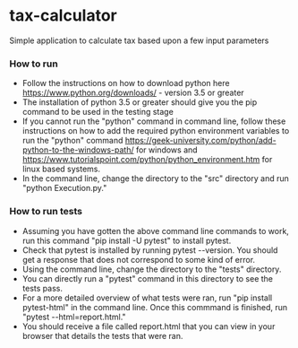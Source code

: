 # tax-calculator
Simple application to calculate tax based upon a few input parameters

### How to run
- Follow the instructions on how to download python here https://www.python.org/downloads/ - version 3.5 or greater
- The installation of python 3.5 or greater should give you the pip command to be used in the testing stage 
- If you cannot run the "python" command in command line, follow these instructions on how to add the required python environment variables to run the "python" command https://geek-university.com/python/add-python-to-the-windows-path/ for windows and https://www.tutorialspoint.com/python/python_environment.htm for linux based systems.
- In the command line, change the directory to the "src" directory and run "python Execution.py."

### How to run tests

- Assuming you have gotten the above command line commands to work, run this command "pip install -U pytest" to install pytest.
- Check that pytest is installed by running pytest --version. You should get a response that does not correspond to some kind of error.
- Using the command line, change the directory to the "tests" directory.
- You can directly run a "pytest" command in this directory to see the tests pass.
- For a more detailed overview of what tests were ran, run "pip install pytest-html" in the command line. Once this commmand is finished, run "pytest --html=report.html."
- You should receive a file called report.html that you can view in your browser that details the tests that were ran.